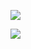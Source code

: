 ![](https://static.wikia.nocookie.net/omori/images/6/65/Simulation_Hero_%28Neutral%29.gif/revision/latest?cb=20220624231934)



![](https://i.pinimg.com/736x/ef/16/65/ef16657fe5eb41d3e10aa09cb8c7ec6d.jpg)


